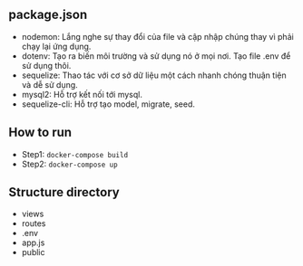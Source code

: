 ## package.json
- nodemon: Lắng nghe sự thay đổi của file và cập nhập chúng thay vì phải chạy lại ứng dụng.
- dotenv: Tạo ra biến môi trường và sử dụng nó ở mọi nơi. Tạo file .env để sử dụng thôi.
- sequelize: Thao tác với cơ sở dữ liệu một cách nhanh chóng thuận tiện và dễ sử dụng.
- mysql2: Hỗ trợ kết nối tới mysql.
- sequelize-cli: Hỗ trợ tạo model, migrate, seed.

## How to run
- Step1: `docker-compose build`
- Step2: `docker-compose up`


## Structure directory
- views
- routes
- .env
- app.js
- public
